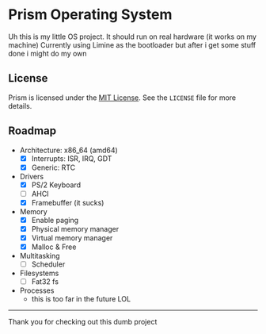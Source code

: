 # Prism Operating System

Uh this is my little OS project. It should run on real hardware (it works on my machine)
Currently using Limine as the bootloader but after i get some stuff done i might do my own

## License

Prism is licensed under the [MIT License](LICENSE). See the `LICENSE` file for more details.

## Roadmap
- Architecture: x86_64 (amd64)
  - [X] Interrupts: ISR, IRQ, GDT
  - [X] Generic: RTC
- Drivers
  - [X] PS/2 Keyboard
  - [ ] AHCI 
  - [X] Framebuffer (it sucks)
- Memory
  - [X] Enable paging
  - [X] Physical memory manager
  - [X] Virtual memory manager
  - [X] Malloc & Free
- Multitasking
  - [ ] Scheduler
- Filesystems
  - [ ] Fat32 fs
- Processes
  - this is too far in the future LOL


---

Thank you for checking out this dumb project

